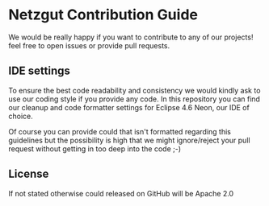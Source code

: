 # Netzgut Contribution Guide

We would be really happy if you want to contribute to any of our projects! feel
free to open issues or provide pull requests.

## IDE settings

To ensure the best code readability and consistency we would kindly ask to use our
coding style if you provide any code. In this repository you can find our cleanup
and code formatter settings for Eclipse 4.6 Neon, our IDE of choice.

Of course you can provide could that isn't formatted regarding this guidelines but
the possibility is high that we might ignore/reject your pull request without getting
in too deep into the code ;-)

## License
If not stated otherwise could released on GitHub will be Apache 2.0
